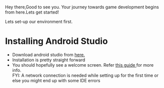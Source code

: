 Hey there,Good to see you.
Your journey towards game development begins from here.Lets get started!

Lets set-up our environment first.

<H1><b> Installing Android Studio </H1></b>

 * Download android studio from <a href ="https://developer.android.com/studio/">here.</a>
 * Installation is pretty straight forward
 * You should hopefully see a welcome screen. Refer <a href="https://drive.google.com/open?id=1pHYpXN_a9-4hv4LCv8hvT8I-1GLI-T5G"> this guide </a> for more info.
   <br>FYI: A network connection is needed while setting up for the first time or else you might end up with some IDE errors
 
